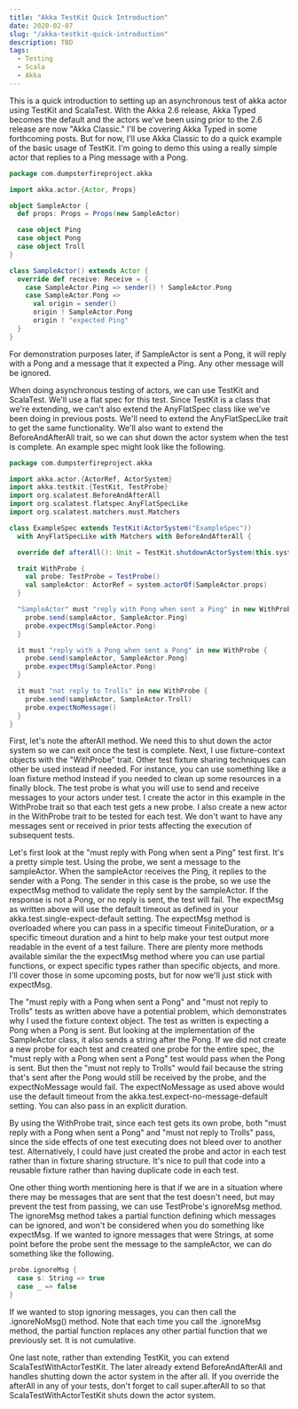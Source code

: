 ```yaml
---
title: "Akka TestKit Quick Introduction"
date: 2020-02-07
slug: "/akka-testkit-quick-introduction"
description: TBD
tags:
  - Testing
  - Scala
  - Akka
---
```

This is a quick introduction to setting up an asynchronous test of akka actor using TestKit and ScalaTest. With the Akka 2.6
release, Akka Typed becomes the default and the actors we've been using prior to the 2.6 release are now "Akka Classic." I'll be
covering Akka Typed in some forthcoming posts. But for now, I'll use Akka Classic to do a quick example of the basic usage of
TestKit. I'm going to demo this using a really simple actor that replies to a Ping message with a Pong.

```scala
package com.dumpsterfireproject.akka

import akka.actor.{Actor, Props}

object SampleActor {
  def props: Props = Props(new SampleActor)

  case object Ping
  case object Pong
  case object Troll
}

class SampleActor() extends Actor {
  override def receive: Receive = {
    case SampleActor.Ping => sender() ! SampleActor.Pong
    case SampleActor.Pong =>
      val origin = sender()
      origin ! SampleActor.Pong
      origin ! "expected Ping"
  }
}
```

For demonstration purposes later, if SampleActor is sent a Pong, it will reply with a Pong and a message that it expected a
Ping. Any other message will be ignored.

When doing asynchronous testing of actors, we can use TestKit and ScalaTest. We'll use a flat spec for this test. Since TestKit
is a class that we're extending, we can't also extend the AnyFlatSpec class like we've been doing in previous posts. We'll need
to extend the AnyFlatSpecLike trait to get the same functionality. We'll also want to extend the BeforeAndAfterAll trait, so we
can shut down the actor system when the test is complete. An example spec might look like the following.

```scala
package com.dumpsterfireproject.akka

import akka.actor.{ActorRef, ActorSystem}
import akka.testkit.{TestKit, TestProbe}
import org.scalatest.BeforeAndAfterAll
import org.scalatest.flatspec.AnyFlatSpecLike
import org.scalatest.matchers.must.Matchers

class ExampleSpec extends TestKit(ActorSystem("ExampleSpec"))
  with AnyFlatSpecLike with Matchers with BeforeAndAfterAll {

  override def afterAll(): Unit = TestKit.shutdownActorSystem(this.system)

  trait WithProbe {
    val probe: TestProbe = TestProbe()
    val sampleActor: ActorRef = system.actorOf(SampleActor.props)
  }

  "SampleActor" must "reply with Pong when sent a Ping" in new WithProbe {
    probe.send(sampleActor, SampleActor.Ping)
    probe.expectMsg(SampleActor.Pong)
  }

  it must "reply with a Pong when sent a Pong" in new WithProbe {
    probe.send(sampleActor, SampleActor.Pong)
    probe.expectMsg(SampleActor.Pong)
  }

  it must "not reply to Trolls" in new WithProbe {
    probe.send(sampleActor, SampleActor.Troll)
    probe.expectNoMessage()
  }
}
```

First, let's note the afterAll method. We need this to shut down the actor system so we can exit once the test is complete.
Next, I use fixture-context objects with the "WithProbe" trait. Other test fixture sharing techniques can other be used instead
if needed. For instance, you can use something like a loan fixture method instead if you needed to clean up some resources in a
finally block. The test probe is what you will use to send and receive messages to your actors under test. I create the actor in
this example in the WithProbe trait so that each test gets a new probe. I also create a new actor in the WithProbe trait to be
tested for each test. We don't want to have any messages sent or received in prior tests affecting the execution of subsequent
tests.

Let's first look at the "must reply with Pong when sent a Ping" test first. It's a pretty simple test. Using the probe, we sent
a message to the sampleActor. When the sampleActor receives the Ping, it replies to the sender with a Pong. The sender in this
case is the probe, so we use the expectMsg method to validate the reply sent by the sampleActor. If the response is not a Pong,
or no reply is sent, the test will fail. The expectMsg as written above will use the default timeout as defined in your
akka.test.single-expect-default setting. The expectMsg method is overloaded where you can pass in a specific timeout
FiniteDuration, or a specific timeout duration and a hint to help make your test output more readable in the event of a test
failure. There are plenty more methods available similar the the expectMsg method where you can use partial functions, or expect
specific types rather than specific objects, and more. I'll cover those in some upcoming posts, but for now we'll just stick
with expectMsg.

The "must reply with a Pong when sent a Pong" and "must not reply to Trolls" tests as written above have a potential problem,
which demonstrates why I used the fixture context object. The test as written is expecting a Pong when a Pong is sent. But
looking at the implementation of the SampleActor class, it also sends a string after the Pong. If we did not create a new probe
for each test and created one probe for the entire spec, the "must reply with a Pong when sent a Pong" test would pass when the
Pong is sent. But then the "must not reply to Trolls" would fail because the string that's sent after the Pong would still be
received by the probe, and the expectNoMessage would fail. The expectNoMessage as used above would use the default timeout from
the akka.test.expect-no-message-default setting. You can also pass in an explicit duration.

By using the WithProbe trait, since each test gets its own probe, both "must reply with a Pong when sent a Pong" and "must not
reply to Trolls" pass, since the side effects of one test executing does not bleed over to another test. Alternatively, I could
have just created the probe and actor in each test rather than in fixture sharing structure. It's nice to pull that code into a
reusable fixture rather than having duplicate code in each test.

One other thing worth mentioning here is that if we are in a situation where there may be messages that are sent that the test
doesn't need, but may prevent the test from passing, we can use TestProbe's ignoreMsg method. The ignoreMsg method takes a
partial function defining which messages can be ignored, and won't be considered when you do something like expectMsg. If we
wanted to ignore messages that were Strings, at some point before the probe sent the message to the sampleActor, we can do
something like the following.

```scala
probe.ignoreMsg {
  case s: String => true
  case _ => false
}
```

If we wanted to stop ignoring messages, you can then call the .ignoreNoMsg() method. Note that each time you call the .ignoreMsg
method, the partial function replaces any other partial function that we previously set. It is not cumulative.

One last note, rather than extending TestKit, you can extend ScalaTestWithActorTestKit. The later already extend
BeforeAndAfterAll and handles shutting down the actor system in the after all. If you override the afterAll in any of your
tests, don't forget to call super.afterAll to so that ScalaTestWithActorTestKit shuts down the actor system.
